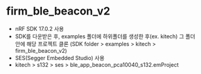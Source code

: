 # firm_ble_beacon_v2

* nRF SDK 17.0.2 사용
* SDK를 다운받은 후, examples 폴더에 하위폴더를 생성한 후(ex. kitech) 그 폴더 안에 해당 프로젝트 클론 (SDK folder > examples > kitech > firm_ble_beacon_v2)
* SES(Segger Embedded Studio) 사용
* kitech > s132 > ses > ble_app_beacon_pca10040_s132.emProject 
